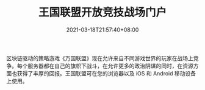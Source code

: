 ﻿---
title: "王国联盟开放竞技战场门户"
date: 2021-03-18T21:57:40+08:00
lastmod: 2021-03-18T16:45:40+08:00
draft: false
authors: ["Primrose"]
description: "区块链驱动的策略游戏《万国联盟》现在允许来自不同游戏世界的玩家在战场上竞争。每个服务器都在自己的旗帜下战斗，在允许更多的政治阴谋的同时，在资源方面也获得了丰厚的回报。王国联盟可在您的浏览器以及 iOS 和 Android 移动设备上使用。"
featuredImage: "league-of-kingdoms-opened-competitive-battlefield-portal.png"
tags: ["Card","卡牌游戏","Play to Earn"]
categories: ["news"]
news: ["卡牌游戏"]
weight: 
lightgallery: true
pinned: false
recommend: false
recommend1: false
---

区块链驱动的策略游戏《万国联盟》现在允许来自不同游戏世界的玩家在战场上竞争。每个服务器都在自己的旗帜下战斗，在允许更多的政治阴谋的同时，在资源方面也获得了丰厚的回报。王国联盟可在您的浏览器以及 iOS 和 Android 移动设备上使用。

<!--more-->

